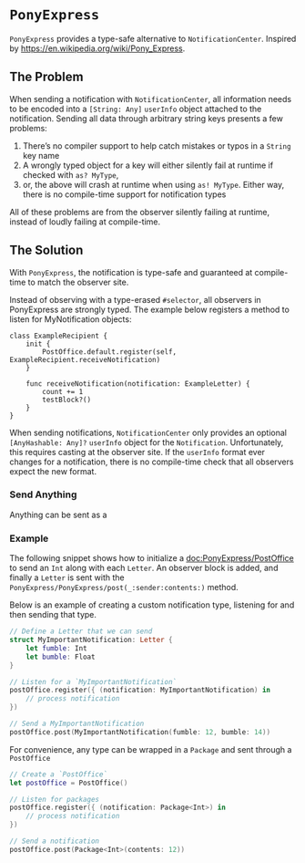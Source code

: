 # ``PonyExpress``

`PonyExpress` provides a type-safe alternative to `NotificationCenter`. Inspired by
https://en.wikipedia.org/wiki/Pony_Express.

## The Problem

When sending a notification with `NotificationCenter`, all information needs to be encoded
into a `[String: Any]` `userInfo` object attached to the notification. Sending all data through
arbitrary string keys presents a few problems:

1. There’s no compiler support to help catch mistakes or typos in a `String` key name
2. A wrongly typed object for a key will either silently fail at runtime if checked with `as? MyType`,
3. or, the above will crash at runtime when using `as! MyType`. Either way, there is no compile-time
support for notification types

All of these problems are from the observer silently failing at runtime, instead of loudly failing
at compile-time.


## The Solution

With `PonyExpress`, the notification is type-safe and guaranteed at compile-time to
match the observer site.

Instead of observing with a type-erased `#selector`, all observers in PonyExpress are strongly
typed. The example below registers a method to listen for MyNotification objects:

```
class ExampleRecipient {
    init {
        PostOffice.default.register(self, ExampleRecipient.receiveNotification)
    }

    func receiveNotification(notification: ExampleLetter) {
        count += 1
        testBlock?()
    }
}
```

When sending notifications, `NotificationCenter` only provides an optional `[AnyHashable: Any]?`
`userInfo` object for the `Notification`. Unfortunately, this requires casting at the
observer site. If the `userInfo` format ever changes for a notification, there is no
compile-time check that all observers expect the new format.

### Send Anything

Anything can be sent as a 

### Example

The following snippet shows how to initialize a <doc:PonyExpress/PostOffice> to send an `Int`
along with each ``Letter``. An observer block is added, and finally a ``Letter``
is sent with the ``PonyExpress/PonyExpress/post(_:sender:contents:)`` method.

Below is an example of creating a custom notification type, listening for and then sending
that type.

```swift
// Define a Letter that we can send
struct MyImportantNotification: Letter {
    let fumble: Int
    let bumble: Float
}

// Listen for a `MyImportantNotification`
postOffice.register({ (notification: MyImportantNotification) in
    // process notification
})

// Send a MyImportantNotification
postOffice.post(MyImportantNotification(fumble: 12, bumble: 14))
```

For convenience, any type can be wrapped in a ``Package`` and sent through a ``PostOffice``

```swift
// Create a `PostOffice`
let postOffice = PostOffice()

// Listen for packages
postOffice.register({ (notification: Package<Int>) in
    // process notification
})

// Send a notification
postOffice.post(Package<Int>(contents: 12))
```
